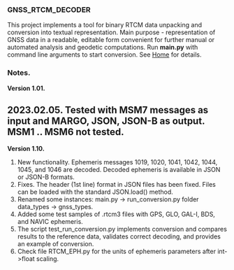 

### GNSS_RTCM_DECODER

This project implements a tool for binary RTCM data unpacking and conversion into textual representation. Main purpose - representation of GNSS data in a readable, editable form convenient for further manual or automated analysis and geodetic computations. Run **main.py** with command line arguments to start conversion. See 
[Home](DOCs/Home.md) for details.

### Notes.

**Version 1.01.** 

2023.02.05. Tested with MSM7 messages as input and MARGO, JSON, JSON-B as output. MSM1 .. MSM6 not tested.
-------------------------------------------------------------------------------------------------------------
**Version 1.10.**
1. New functionality. Ephemeris messages 1019, 1020, 1041, 1042, 1044, 1045, and 1046 are decoded. Decoded ephemeris is available in JSON or JSON-B formats.
2. Fixes. The header (1st line) format in JSON files has been fixed. Files can be loaded with the standard JSON.load() method.
3. Renamed some instances:
   main.py -> run_conversion.py
   folder data_types -> gnss_types.
4. Added some test samples of .rtcm3 files with GPS, GLO, GAL-I, BDS, and NAVIC ephemeris.
5. The script test_run_conversion.py implements conversion and compares results to the reference data, validates correct decoding, and provides an example of conversion.
6. Check file RTCM_EPH.py for the units of ephemeris parameters after int->float scaling.
   
   

 

